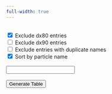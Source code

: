 ```yaml
---
full-width: true
---
```


<head>
    <meta charset="UTF-8">
    <meta name="viewport" content="width=device-width, initial-scale=1.0">
    <title>Create Table</title>
    <form  class="center">
        <br>
        <input type="checkbox" id="noDX80" name="noDX80" value="noDX80" checked=true>
        <label for="noDX80"> Exclude dx80 entries </label><br>
        <input type="checkbox" id="noDX90" name="noDX90" value="noDX90">
        <label for="noDX90"> Exclude dx90 entries </label><br>
        <input type="checkbox" id="noDupes" name="noDupes" value="noDupes">        
        <label for="noDupes"> Exclude entries with duplicate names </label><br>
        <input type="checkbox" id="sortName" name="sortName" value="sortName" checked=true>
        <label for="sortName"> Sort by particle name </label><br>
        <br><input type="text" id="searchname" name="searchname"><br><br>
        <button onclick="generateTable()" class="center">Generate Table</button><br><br>
    </form>
</head>

<body>
	<div id="tableContainer"  class="center"></div>
	<script type="module">
        import { generateTable } from './tf2.js';
        window.generateTable = generateTable;
        generateTable();
    </script>
</body>

<style>
    .center {
      margin: auto;
    }
  </style>
